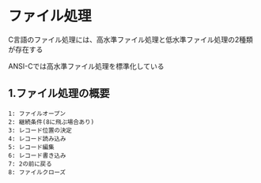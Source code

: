 # ファイル処理
C言語のファイル処理には、高水準ファイル処理と低水準ファイル処理の2種類が存在する

ANSI-Cでは高水準ファイル処理を標準化している

## 1.ファイル処理の概要

```
1: ファイルオープン
2: 継続条件(8に飛ぶ場合あり)
3: レコード位置の決定
4: レコード読み込み
5: レコード編集
6: レコード書き込み
7: 2の前に戻る
8: ファイルクローズ
```

